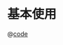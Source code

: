 # 基本使用

<!-- <basic-use-one /> -->
<!-- @[code](@cmp/basic-use-one.vue) -->
@[code](@cmp/basic-use-one.vue)
<effect-code name='basic-use-one' />